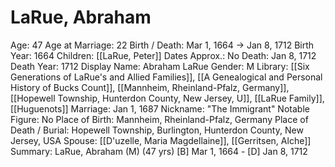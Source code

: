 # LaRue, Abraham

Age: 47
Age at Marriage: 22
Birth / Death: Mar 1, 1664 → Jan 8, 1712
Birth Year: 1664
Children: [[LaRue, Peter]]
Dates Approx.: No
Death: Jan 8, 1712
Death Year: 1712
Display Name: Abraham LaRue
Gender: M
Library: [[Six Generations of LaRue's and Allied Families]], [[A Genealogical and Personal History of Bucks Count]], [[Mannheim, Rheinland-Pfalz, Germany]], [[Hopewell Township, Hunterdon County, New Jersey, U]], [[LaRue Family]], [[Huguenots]]
Marriage: Jan 1, 1687
Nickname: "The Immigrant"
Notable Figure: No
Place of Birth: Mannheim, Rheinland-Pfalz, Germany
Place of Death / Burial: Hopewell Township, Burlington, Hunterdon County, New Jersey, USA
Spouse: [[D'uzelle, Maria Magdellaine]], [[Gerritsen, Alche]]
Summary: LaRue, Abraham (M) (47 yrs)
[B] Mar 1, 1664 - [D] Jan 8, 1712